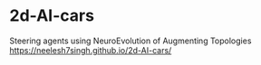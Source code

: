 # 2d-AI-cars
Steering agents using NeuroEvolution of Augmenting Topologies<br/>
https://neelesh7singh.github.io/2d-AI-cars/
